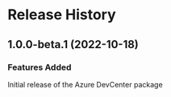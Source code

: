 # Release History

## 1.0.0-beta.1 (2022-10-18)

### Features Added
Initial release of the Azure DevCenter package